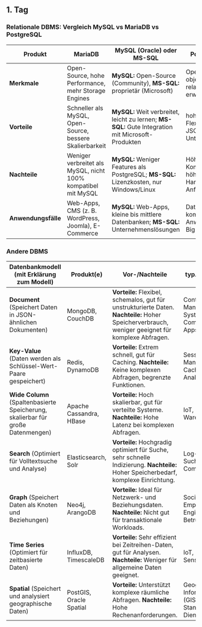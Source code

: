 ## 1. Tag

### Relationale DBMS: Vergleich MySQL vs MariaDB vs PostgreSQL

| Produkt              | MariaDB                                      | MySQL (Oracle) oder MS-SQL              | PostgreSQL                                  |
|----------------------|---------------------------------------------|------------------------------------------|--------------------------------------------|
| **Merkmale**        | Open-Source, hohe Performance, mehr Storage Engines | **MySQL:** Open-Source (Community), **MS-SQL:** proprietär (Microsoft) | Open-Source, objekt-relational, erweiterbar |
| **Vorteile**        | Schneller als MySQL, Open-Source, bessere Skalierbarkeit | **MySQL:** Weit verbreitet, leicht zu lernen; **MS-SQL:** Gute Integration mit Microsoft-Produkten | hohe Flexibilität, JSON-Unterstützung |
| **Nachteile**       | Weniger verbreitet als MySQL, nicht 100% kompatibel mit MySQL | **MySQL:** Weniger Features als PostgreSQL; **MS-SQL:** Lizenzkosten, nur Windows/Linux | Höhere Komplexität, höhere Hardware-Anforderungen |
| **Anwendungsfälle** | Web-Apps, CMS (z. B. WordPress, Joomla), E-Commerce | **MySQL:** Web-Apps, kleine bis mittlere Datenbanken; **MS-SQL:** Unternehmenslösungen | Datenanalysen, komplexe Anwendungen, Big Data |

### Andere DBMS

| Datenbankmodell (mit Erklärung zum Modell) | Produkt(e)              | Vor-/Nachteile | typ. Anwendungen | Bild, Bsp, Link., etc |
|-------------------------------------------|-------------------------|----------------|------------------|-----------------------|
| **Document**  (Speichert Daten in JSON-ähnlichen Dokumenten) | MongoDB, CouchDB       | **Vorteile:** Flexibel, schemalos, gut für unstrukturierte Daten. **Nachteile:** Hoher Speicherverbrauch, weniger geeignet für komplexe Abfragen. | Content-Management-Systeme, E-Commerce, mobile Apps | [MongoDB](https://www.mongodb.com/) |
| **Key-Value**  (Daten werden als Schlüssel-Wert-Paare gespeichert) | Redis, DynamoDB        | **Vorteile:** Extrem schnell, gut für Caching. **Nachteile:** Keine komplexen Abfragen, begrenzte Funktionen. | Session-Management, Caching, Echtzeit-Analysen | [Redis](https://redis.io/) |
| **Wide Column**  (Spaltenbasierte Speicherung, skalierbar für große Datenmengen) | Apache Cassandra, HBase | **Vorteile:** Hoch skalierbar, gut für verteilte Systeme. **Nachteile:** Hohe Latenz bei komplexen Abfragen. | IoT, Big Data, Data Warehousing | [Cassandra](https://cassandra.apache.org/) |
| **Search**  (Optimiert für Volltextsuche und Analyse) | Elasticsearch, Solr     | **Vorteile:** Hochgradig optimiert für Suche, sehr schnelle Indizierung. **Nachteile:** Hoher Speicherbedarf, komplexe Einrichtung. | Log-Analyse, Suchmaschinen, E-Commerce-Suche | [Elasticsearch](https://www.elastic.co/) |
| **Graph**  (Speichert Daten als Knoten und Beziehungen) | Neo4j, ArangoDB        | **Vorteile:** Ideal für Netzwerk- und Beziehungsdaten. **Nachteile:** Nicht gut für transaktionale Workloads. | Social Networks, Empfehlungs-Engines, Betrugserkennung | [Neo4j](https://neo4j.com/) |
| **Time Series**  (Optimiert für zeitbasierte Daten) | InfluxDB, TimescaleDB   | **Vorteile:** Sehr effizient bei Zeitreihen-Daten, gut für Analysen. **Nachteile:** Weniger für allgemeine Daten geeignet. | IoT, Finanzanalysen, Sensordaten | [InfluxDB](https://www.influxdata.com/) |
| **Spatial**  (Speichert und analysiert geographische Daten) | PostGIS, Oracle Spatial | **Vorteile:** Unterstützt komplexe räumliche Abfragen. **Nachteile:** Hohe Rechenanforderungen. | Geographische Informationssysteme (GIS), Standortbasierte Dienste | [PostGIS](https://postgis.net/) |
